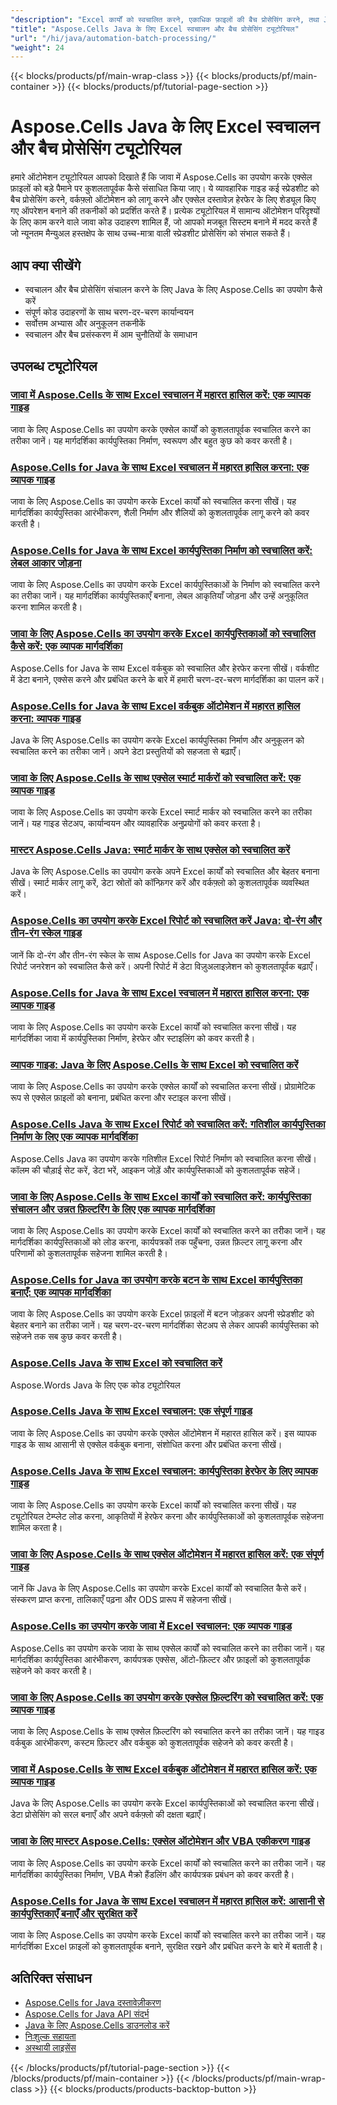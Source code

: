 ```yaml
---
"description": "Excel कार्यों को स्वचालित करने, एकाधिक फ़ाइलों की बैच प्रोसेसिंग करने, तथा Java के लिए Aspose.Cells के साथ संचालन शेड्यूल करने के लिए चरण-दर-चरण ट्यूटोरियल।"
"title": "Aspose.Cells Java के लिए Excel स्वचालन और बैच प्रोसेसिंग ट्यूटोरियल"
"url": "/hi/java/automation-batch-processing/"
"weight": 24
---
```


{{< blocks/products/pf/main-wrap-class >}}
{{< blocks/products/pf/main-container >}}
{{< blocks/products/pf/tutorial-page-section >}}


# Aspose.Cells Java के लिए Excel स्वचालन और बैच प्रोसेसिंग ट्यूटोरियल

हमारे ऑटोमेशन ट्यूटोरियल आपको दिखाते हैं कि जावा में Aspose.Cells का उपयोग करके एक्सेल फ़ाइलों को बड़े पैमाने पर कुशलतापूर्वक कैसे संसाधित किया जाए। ये व्यावहारिक गाइड कई स्प्रेडशीट को बैच प्रोसेसिंग करने, वर्कफ़्लो ऑटोमेशन को लागू करने और एक्सेल दस्तावेज़ हेरफेर के लिए शेड्यूल किए गए ऑपरेशन बनाने की तकनीकों को प्रदर्शित करते हैं। प्रत्येक ट्यूटोरियल में सामान्य ऑटोमेशन परिदृश्यों के लिए काम करने वाले जावा कोड उदाहरण शामिल हैं, जो आपको मजबूत सिस्टम बनाने में मदद करते हैं जो न्यूनतम मैन्युअल हस्तक्षेप के साथ उच्च-मात्रा वाली स्प्रेडशीट प्रोसेसिंग को संभाल सकते हैं।

## आप क्या सीखेंगे

- स्वचालन और बैच प्रोसेसिंग संचालन करने के लिए Java के लिए Aspose.Cells का उपयोग कैसे करें
- संपूर्ण कोड उदाहरणों के साथ चरण-दर-चरण कार्यान्वयन
- सर्वोत्तम अभ्यास और अनुकूलन तकनीकें
- स्वचालन और बैच प्रसंस्करण में आम चुनौतियों के समाधान


## उपलब्ध ट्यूटोरियल

### [जावा में Aspose.Cells के साथ Excel स्वचालन में महारत हासिल करें: एक व्यापक गाइड](./aspose-cells-java-excel-automation-guide/)
जावा के लिए Aspose.Cells का उपयोग करके एक्सेल कार्यों को कुशलतापूर्वक स्वचालित करने का तरीका जानें। यह मार्गदर्शिका कार्यपुस्तिका निर्माण, स्वरूपण और बहुत कुछ को कवर करती है।

### [Aspose.Cells for Java के साथ Excel स्वचालन में महारत हासिल करना: एक व्यापक गाइड](./aspose-cells-java-excel-automation-tutorial/)
जावा के लिए Aspose.Cells का उपयोग करके Excel कार्यों को स्वचालित करना सीखें। यह मार्गदर्शिका कार्यपुस्तिका आरंभीकरण, शैली निर्माण और शैलियों को कुशलतापूर्वक लागू करने को कवर करती है।

### [Aspose.Cells for Java के साथ Excel कार्यपुस्तिका निर्माण को स्वचालित करें: लेबल आकार जोड़ना](./aspose-cells-java-excel-label-shape-automation/)
जावा के लिए Aspose.Cells का उपयोग करके Excel कार्यपुस्तिकाओं के निर्माण को स्वचालित करने का तरीका जानें। यह मार्गदर्शिका कार्यपुस्तिकाएँ बनाना, लेबल आकृतियाँ जोड़ना और उन्हें अनुकूलित करना शामिल करती है।

### [जावा के लिए Aspose.Cells का उपयोग करके Excel कार्यपुस्तिकाओं को स्वचालित कैसे करें: एक व्यापक मार्गदर्शिका](./aspose-cells-java-excel-manipulation/)
Aspose.Cells for Java के साथ Excel वर्कबुक को स्वचालित और हेरफेर करना सीखें। वर्कशीट में डेटा बनाने, एक्सेस करने और प्रबंधित करने के बारे में हमारी चरण-दर-चरण मार्गदर्शिका का पालन करें।

### [Aspose.Cells for Java के साथ Excel वर्कबुक ऑटोमेशन में महारत हासिल करना: व्यापक गाइड](./aspose-cells-java-excel-workbook-automation/)
Java के लिए Aspose.Cells का उपयोग करके Excel कार्यपुस्तिका निर्माण और अनुकूलन को स्वचालित करने का तरीका जानें। अपने डेटा प्रस्तुतियों को सहजता से बढ़ाएँ।

### [जावा के लिए Aspose.Cells के साथ एक्सेल स्मार्ट मार्करों को स्वचालित करें: एक व्यापक गाइड](./aspose-cells-java-smart-markers-excel/)
जावा के लिए Aspose.Cells का उपयोग करके Excel स्मार्ट मार्कर को स्वचालित करने का तरीका जानें। यह गाइड सेटअप, कार्यान्वयन और व्यावहारिक अनुप्रयोगों को कवर करता है।

### [मास्टर Aspose.Cells Java: स्मार्ट मार्कर के साथ एक्सेल को स्वचालित करें](./aspose-cells-java-smart-markers-excel-automation/)
Java के लिए Aspose.Cells का उपयोग करके अपने Excel कार्यों को स्वचालित और बेहतर बनाना सीखें। स्मार्ट मार्कर लागू करें, डेटा स्रोतों को कॉन्फ़िगर करें और वर्कफ़्लो को कुशलतापूर्वक व्यवस्थित करें।

### [Aspose.Cells का उपयोग करके Excel रिपोर्ट को स्वचालित करें Java: दो-रंग और तीन-रंग स्केल गाइड](./aspose-cells-java-two-three-color-scales/)
जानें कि दो-रंग और तीन-रंग स्केल के साथ Aspose.Cells for Java का उपयोग करके Excel रिपोर्ट जनरेशन को स्वचालित कैसे करें। अपनी रिपोर्ट में डेटा विज़ुअलाइज़ेशन को कुशलतापूर्वक बढ़ाएँ।

### [Aspose.Cells for Java के साथ Excel स्वचालन में महारत हासिल करना: एक व्यापक गाइड](./automate-excel-aspose-cells-java/)
जावा के लिए Aspose.Cells का उपयोग करके Excel कार्यों को स्वचालित करना सीखें। यह मार्गदर्शिका जावा में कार्यपुस्तिका निर्माण, हेरफेर और स्टाइलिंग को कवर करती है।

### [व्यापक गाइड: Java के लिए Aspose.Cells के साथ Excel को स्वचालित करें](./automate-excel-aspose-cells-java-guide/)
जावा के लिए Aspose.Cells का उपयोग करके एक्सेल कार्यों को स्वचालित करना सीखें। प्रोग्रामेटिक रूप से एक्सेल फ़ाइलों को बनाना, प्रबंधित करना और स्टाइल करना सीखें।

### [Aspose.Cells Java के साथ Excel रिपोर्ट को स्वचालित करें: गतिशील कार्यपुस्तिका निर्माण के लिए एक व्यापक मार्गदर्शिका](./automate-excel-reports-aspose-cells-java/)
Aspose.Cells Java का उपयोग करके गतिशील Excel रिपोर्ट निर्माण को स्वचालित करना सीखें। कॉलम की चौड़ाई सेट करें, डेटा भरें, आइकन जोड़ें और कार्यपुस्तिकाओं को कुशलतापूर्वक सहेजें।

### [जावा के लिए Aspose.Cells के साथ Excel कार्यों को स्वचालित करें: कार्यपुस्तिका संचालन और उन्नत फ़िल्टरिंग के लिए एक व्यापक मार्गदर्शिका](./automate-excel-tasks-aspose-cells-java/)
जावा के लिए Aspose.Cells का उपयोग करके Excel कार्यों को स्वचालित करने का तरीका जानें। यह मार्गदर्शिका कार्यपुस्तिकाओं को लोड करना, कार्यपत्रकों तक पहुँचना, उन्नत फ़िल्टर लागू करना और परिणामों को कुशलतापूर्वक सहेजना शामिल करती है।

### [Aspose.Cells for Java का उपयोग करके बटन के साथ Excel कार्यपुस्तिका बनाएँ: एक व्यापक मार्गदर्शिका](./create-excel-workbook-button-aspose-cells-java/)
जावा के लिए Aspose.Cells का उपयोग करके Excel फ़ाइलों में बटन जोड़कर अपनी स्प्रेडशीट को बेहतर बनाने का तरीका जानें। यह चरण-दर-चरण मार्गदर्शिका सेटअप से लेकर आपकी कार्यपुस्तिका को सहेजने तक सब कुछ कवर करती है।

### [Aspose.Cells Java के साथ Excel को स्वचालित करें](./excel-automation-aspose-cells-java/)
Aspose.Words Java के लिए एक कोड ट्यूटोरियल

### [Aspose.Cells Java के साथ Excel स्वचालन: एक संपूर्ण गाइड](./excel-automation-aspose-cells-java-guide/)
जावा के लिए Aspose.Cells का उपयोग करके एक्सेल ऑटोमेशन में महारत हासिल करें। इस व्यापक गाइड के साथ आसानी से एक्सेल वर्कबुक बनाना, संशोधित करना और प्रबंधित करना सीखें।

### [Aspose.Cells Java के साथ Excel स्वचालन: कार्यपुस्तिका हेरफेर के लिए व्यापक गाइड](./excel-automation-aspose-cells-java-master-workbook-manipulation/)
जावा के लिए Aspose.Cells का उपयोग करके Excel कार्यों को स्वचालित करना सीखें। यह ट्यूटोरियल टेम्प्लेट लोड करना, आकृतियों में हेरफेर करना और कार्यपुस्तिकाओं को कुशलतापूर्वक सहेजना शामिल करता है।

### [जावा के लिए Aspose.Cells के साथ एक्सेल ऑटोमेशन में महारत हासिल करें: एक संपूर्ण गाइड](./excel-automation-aspose-cells-java-tutorial/)
जानें कि Java के लिए Aspose.Cells का उपयोग करके Excel कार्यों को स्वचालित कैसे करें। संस्करण प्राप्त करना, तालिकाएँ पढ़ना और ODS प्रारूप में सहेजना सीखें।

### [Aspose.Cells का उपयोग करके जावा में Excel स्वचालन: एक व्यापक गाइड](./excel-automation-java-aspose-cells-guide/)
Aspose.Cells का उपयोग करके जावा के साथ एक्सेल कार्यों को स्वचालित करने का तरीका जानें। यह मार्गदर्शिका कार्यपुस्तिका आरंभीकरण, कार्यपत्रक एक्सेस, ऑटो-फ़िल्टर और फ़ाइलों को कुशलतापूर्वक सहेजने को कवर करती है।

### [जावा के लिए Aspose.Cells का उपयोग करके एक्सेल फ़िल्टरिंग को स्वचालित करें: एक व्यापक गाइड](./excel-filtering-aspose-cells-java-tutorial/)
जावा के लिए Aspose.Cells के साथ एक्सेल फ़िल्टरिंग को स्वचालित करने का तरीका जानें। यह गाइड वर्कबुक आरंभीकरण, कस्टम फ़िल्टर और वर्कबुक को कुशलतापूर्वक सहेजने को कवर करती है।

### [जावा में Aspose.Cells के साथ Excel वर्कबुक ऑटोमेशन में महारत हासिल करें: एक व्यापक गाइड](./excel-workbook-automation-aspose-cells-java/)
Java के लिए Aspose.Cells का उपयोग करके Excel कार्यपुस्तिकाओं को स्वचालित करना सीखें। डेटा प्रोसेसिंग को सरल बनाएँ और अपने वर्कफ़्लो की दक्षता बढ़ाएँ।

### [जावा के लिए मास्टर Aspose.Cells: एक्सेल ऑटोमेशन और VBA एकीकरण गाइड](./master-aspose-cells-java-excel-automation/)
जावा के लिए Aspose.Cells का उपयोग करके Excel कार्यों को स्वचालित करने का तरीका जानें। यह मार्गदर्शिका कार्यपुस्तिका निर्माण, VBA मैक्रो हैंडलिंग और कार्यपत्रक प्रबंधन को कवर करती है।

### [Aspose.Cells for Java के साथ Excel स्वचालन में महारत हासिल करें: आसानी से कार्यपुस्तिकाएँ बनाएँ और सुरक्षित करें](./master-excel-automation-aspose-cells-java/)
जावा के लिए Aspose.Cells का उपयोग करके Excel कार्यों को स्वचालित करने का तरीका जानें। यह मार्गदर्शिका Excel फ़ाइलों को कुशलतापूर्वक बनाने, सुरक्षित रखने और प्रबंधित करने के बारे में बताती है।



## अतिरिक्त संसाधन

- [Aspose.Cells for Java दस्तावेज़ीकरण](https://docs.aspose.com/cells/java/)
- [Aspose.Cells for Java API संदर्भ](https://reference.aspose.com/cells/java/)
- [Java के लिए Aspose.Cells डाउनलोड करें](https://releases.aspose.com/cells/java/)
- [निःशुल्क सहायता](https://forum.aspose.com/)
- [अस्थायी लाइसेंस](https://purchase.aspose.com/temporary-license/)


{{< /blocks/products/pf/tutorial-page-section >}}
{{< /blocks/products/pf/main-container >}}
{{< /blocks/products/pf/main-wrap-class >}}
{{< blocks/products/products-backtop-button >}}